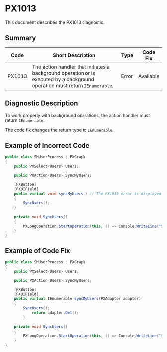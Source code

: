 # PX1013
This document describes the PX1013 diagnostic.

## Summary

| Code   | Short Description                                                                                            | Type  | Code Fix  | 
| ------ | ------------------------------------------------------------------------------------------------------------ | ----- | --------- | 
| PX1013 | The action handler that initiates a background operation or is executed by a background operation must return `IEnumerable`. | Error | Available |

## Diagnostic Description
To work properly with background operations, the action handler must return `IEnumerable`. 

The code fix changes the return type to `IEnumerable`.

## Example of Incorrect Code

```C#
public class SMUserProcess : PXGraph
{
	public PXSelect<Users> Users;

	public PXAction<Users> SyncMyUsers;

	[PXButton]
	[PXUIField]
	public virtual void syncMyUsers() // The PX1013 error is displayed for this line.
	{
		SyncUsers();
	}
		
	private void SyncUsers()
	{
		PXLongOperation.StartOperation(this, () => Console.WriteLine("Synced"));
	}
}
```

## Example of Code Fix

```C#
public class SMUserProcess : PXGraph
{
	public PXSelect<Users> Users;

	public PXAction<Users> SyncMyUsers;

	[PXButton]
	[PXUIField]
	public virtual IEnumerable syncMyUsers(PXAdapter adapter)
	{
		SyncUsers();
			return adapter.Get();
		}
		
	private void SyncUsers()
	{
		PXLongOperation.StartOperation(this, () => Console.WriteLine("Synced"));
	}
}
```